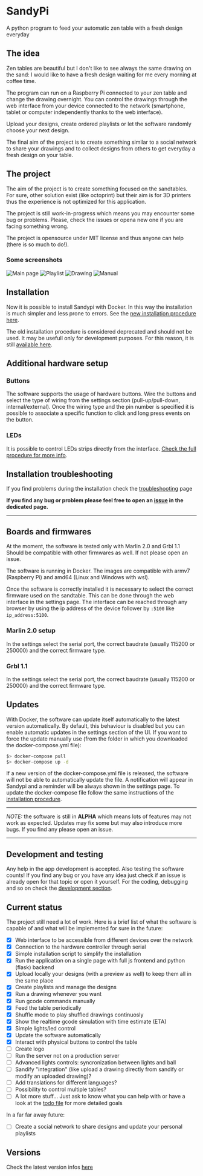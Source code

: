 # SandyPi

A python program to feed your automatic zen table with a fresh design everyday

## The idea

Zen tables are beautiful but I don't like to see always the same drawing on the sand: I would like to have a fresh design waiting for me every morning at coffee time.

The program can run on a Raspberry Pi connected to your zen table and change the drawing overnight.
You can control the drawings through the web interface from your device connected to the network (smartphone, tablet or computer independently thanks to the web interface).

Upload your designs, create ordered playlists or let the software randomly choose your next design.

The final aim of the project is to create something similar to a social network to share your drawings and to collect designs from others to get everyday a fresh design on your table.

## The project

The aim of the project is to create something focused on the sandtables. For sure, other solution exist (like octoprint) but their aim is for 3D printers thus the experience is not optimized for this application.

The project is still work-in-progress which means you may encounter some bug or problems. Please, check the issues or opena new one if you are facing something wrong.

The project is opensource under MIT license and thus anyone can help (there is so much to do!).

### Some screenshots

![Main page](docs/images/preview.png)
![Playlist](docs/images/playlist.png)
![Drawing](docs/images/drawing.png)
![Manual](docs/images/control.png)

## Installation

Now it is possible to install Sandypi with Docker. In this way the installation is much simpler and less prone to errors.
See the [new installation procedure here](docker/readme.md).

The old installation procedure is considered deprecated and should not be used. It may be usefull only for development purposes. For this reason, it is still [available here](docs/old_installation.md).

## Additional hardware setup

### Buttons

The software supports the usage of hardware buttons.
Wire the buttons and select the type of wiring from the settings section (pull-up/pull-down, internal/external).
Once the wiring type and the pin number is specified it is possible to associate a specific function to click and long press events on the button.

### LEDs

It is possible to control LEDs strips directly from the interface. [Check the full procedure for more info](/docs/hardware/leds.md).

## Installation troubleshooting

If you find problems during the installation check the [troubleshooting](/docs/troubleshooting.md) page

**If you find any bug or problem please feel free to open an [issue](https://github.com/texx00/sandypi/issues) in the dedicated page.**
___

## Boards and firmwares

At the moment, the software is tested only with Marlin 2.0 and Grbl 1.1
Should be compatible with other firmwares as well. If not please open an issue.

The software is running in Docker. The images are compatible with armv7 (Raspberry Pi) and amd64 (Linux and Windows with wsl).

Once the software is correctly installed it is necessary to select the correct firmware used on the sandtable. This can be done through the web interface in the settings page. The interface can be reached through any browser by using the ip address of the device follower by `:5100` like `ip_address:5100`.

### Marlin 2.0 setup

In the settings select the serial port, the correct baudrate (usually 115200 or 250000) and the correct firmware type.

### Grbl 1.1

In the settings select the serial port, the correct baudrate (usually 115200 or 250000) and the correct firmware type.

## Updates

With Docker, the software can update itself automatically to the latest version automatically.
By default, this behaviour is disabled but you can enable automatic updates in the settings section of the UI.
If you want to force the update manually use (from the folder in which you downloaded the docker-compose.yml file):

```bash
$> docker-compose pull
$> docker-compose up -d
```

If a new version of the docker-compose.yml file is released, the software will not be able to automatically update the file. A notification will appear in Sandypi and a reminder will be always shown in the settings page.
To update the docker-compose file follow the same instructions of the [installation procedure](docker/readme.md).

___
*NOTE:* the software is still in **ALPHA** which means lots of features may not work as expected. Updates may fix some but may also introduce more bugs. If you find any please open an issue.
___

## Development and testing

Any help in the app development is accepted.
Also testing the software counts! If you find any bug or you have any idea just check if an issue is already open for that topic or open it yourself.
For the coding, debugging and so on check the [development section](/docs/development.md).

## Current status

The project still need a lot of work.
Here is a brief list of what the software is capable of and what will be implemented for sure in the future:

* [x] Web interface to be accessible from different devices over the network
* [x] Connection to the hardware controller through serial
* [x] Simple installation script to simplify the installation
* [x] Run the application on a single page with full js frontend and python (flask) backend
* [x] Upload locally your designs (with a preview as well) to keep them all in the same place
* [x] Create playlists and manage the designs
* [x] Run a drawing whenever you want
* [x] Run gcode commands manually
* [x] Feed the table periodically
* [x] Shuffle mode to play shuffled drawings continuosly
* [x] Show the realtime gcode simulation with time estimate (ETA)
* [x] Simple lights/led control
* [x] Update the software automatically
* [x] Interact with physical buttons to control the table
* [ ] Create logo
* [ ] Run the server not on a production server
* [ ] Advanced lights controls: syncronization between lights and ball
* [ ] Sandify "integration" (like upload a drawing directly from sandify or modify an uploaded drawing)?
* [ ] Add translations for different languages?
* [ ] Possibility to control multiple tables?
* [ ] A lot more stuff... Just ask to know what you can help with or have a look at the [todo file](todos.md) for more detailed goals

In a far far away future:

* [ ] Create a social network to share designs and update your personal playlists

## Versions

Check the latest version infos [here](docs/versions.md)
